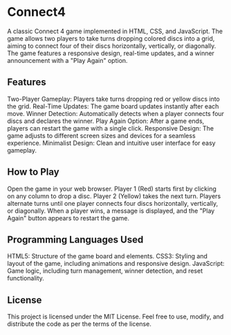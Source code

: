 # Connect4
A classic Connect 4 game implemented in HTML, CSS, and JavaScript. The game allows two players to take turns dropping colored discs into a grid, aiming to connect four of their discs horizontally, vertically, or diagonally. The game features a responsive design, real-time updates, and a winner announcement with a "Play Again" option.

## Features

Two-Player Gameplay: Players take turns dropping red or yellow discs into the grid.
Real-Time Updates: The game board updates instantly after each move.
Winner Detection: Automatically detects when a player connects four discs and declares the winner.
Play Again Option: After a game ends, players can restart the game with a single click.
Responsive Design: The game adjusts to different screen sizes and devices for a seamless experience.
Minimalist Design: Clean and intuitive user interface for easy gameplay.

## How to Play

Open the game in your web browser.
Player 1 (Red) starts first by clicking on any column to drop a disc.
Player 2 (Yellow) takes the next turn.
Players alternate turns until one player connects four discs horizontally, vertically, or diagonally.
When a player wins, a message is displayed, and the "Play Again" button appears to restart the game.

## Programming Languages Used

HTML5: Structure of the game board and elements.
CSS3: Styling and layout of the game, including animations and responsive design.
JavaScript: Game logic, including turn management, winner detection, and reset functionality.

## License

This project is licensed under the MIT License. Feel free to use, modify, and distribute the code as per the terms of the license.
